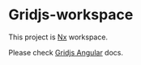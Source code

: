 # Gridjs-workspace

This project is [Nx](https://nx.dev) workspace.

Please check [Gridjs Angular](./libs/gridjs-angular/README.md) docs.
